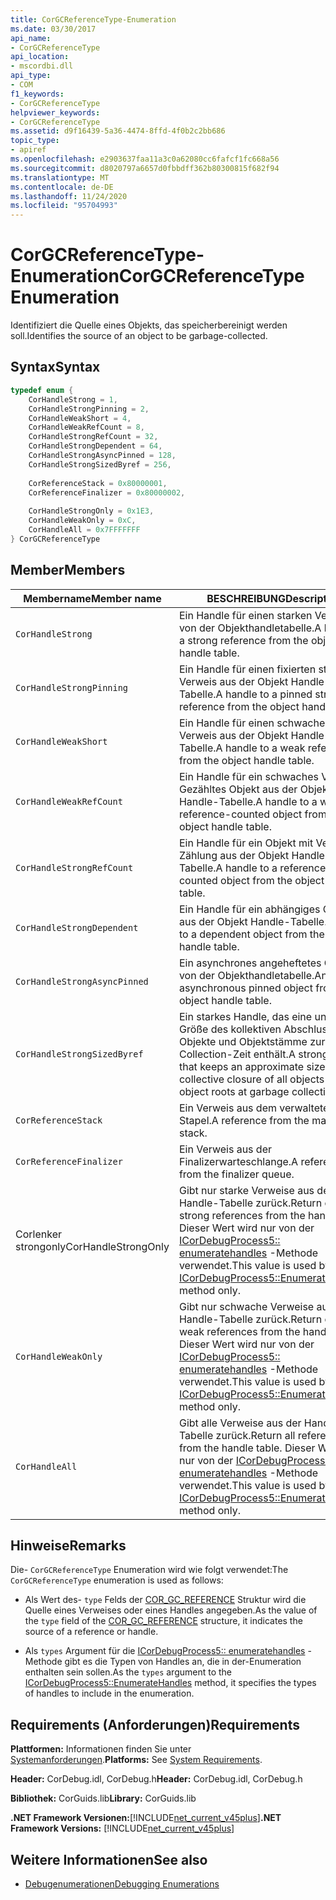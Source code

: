 ```yaml
---
title: CorGCReferenceType-Enumeration
ms.date: 03/30/2017
api_name:
- CorGCReferenceType
api_location:
- mscordbi.dll
api_type:
- COM
f1_keywords:
- CorGCReferenceType
helpviewer_keywords:
- CorGCReferenceType
ms.assetid: d9f16439-5a36-4474-8ffd-4f0b2c2bb686
topic_type:
- apiref
ms.openlocfilehash: e2903637faa11a3c0a62080cc6fafcf1fc668a56
ms.sourcegitcommit: d8020797a6657d0fbbdff362b80300815f682f94
ms.translationtype: MT
ms.contentlocale: de-DE
ms.lasthandoff: 11/24/2020
ms.locfileid: "95704993"
---
```

# <a name="corgcreferencetype-enumeration"></a><span data-ttu-id="3b504-102">CorGCReferenceType-Enumeration</span><span class="sxs-lookup"><span data-stu-id="3b504-102">CorGCReferenceType Enumeration</span></span>

<span data-ttu-id="3b504-103">Identifiziert die Quelle eines Objekts, das speicherbereinigt werden soll.</span><span class="sxs-lookup"><span data-stu-id="3b504-103">Identifies the source of an object to be garbage-collected.</span></span>  
  
## <a name="syntax"></a><span data-ttu-id="3b504-104">Syntax</span><span class="sxs-lookup"><span data-stu-id="3b504-104">Syntax</span></span>  
  
```cpp  
typedef enum {  
    CorHandleStrong = 1,  
    CorHandleStrongPinning = 2,  
    CorHandleWeakShort = 4,  
    CorHandleWeakRefCount = 8,  
    CorHandleStrongRefCount = 32,  
    CorHandleStrongDependent = 64,  
    CorHandleStrongAsyncPinned = 128,  
    CorHandleStrongSizedByref = 256,  
  
    CorReferenceStack = 0x80000001,  
    CorReferenceFinalizer = 0x80000002,  
  
    CorHandleStrongOnly = 0x1E3,  
    CorHandleWeakOnly = 0xC,  
    CorHandleAll = 0x7FFFFFFF  
} CorGCReferenceType  
```  
  
## <a name="members"></a><span data-ttu-id="3b504-105">Member</span><span class="sxs-lookup"><span data-stu-id="3b504-105">Members</span></span>  
  
|<span data-ttu-id="3b504-106">Membername</span><span class="sxs-lookup"><span data-stu-id="3b504-106">Member name</span></span>|<span data-ttu-id="3b504-107">BESCHREIBUNG</span><span class="sxs-lookup"><span data-stu-id="3b504-107">Description</span></span>|  
|-----------------|-----------------|  
|`CorHandleStrong`|<span data-ttu-id="3b504-108">Ein Handle für einen starken Verweis von der Objekthandletabelle.</span><span class="sxs-lookup"><span data-stu-id="3b504-108">A handle to a strong reference from the object handle table.</span></span>|  
|`CorHandleStrongPinning`|<span data-ttu-id="3b504-109">Ein Handle für einen fixierten starken Verweis aus der Objekt Handle-Tabelle.</span><span class="sxs-lookup"><span data-stu-id="3b504-109">A handle to a pinned strong reference from the object handle table.</span></span>|  
|`CorHandleWeakShort`|<span data-ttu-id="3b504-110">Ein Handle für einen schwachen Verweis aus der Objekt Handle-Tabelle.</span><span class="sxs-lookup"><span data-stu-id="3b504-110">A handle to a weak reference from the object handle table.</span></span>|  
|`CorHandleWeakRefCount`|<span data-ttu-id="3b504-111">Ein Handle für ein schwaches Verweis Gezähltes Objekt aus der Objekt Handle-Tabelle.</span><span class="sxs-lookup"><span data-stu-id="3b504-111">A handle to a weak reference-counted object from the object handle table.</span></span>|  
|`CorHandleStrongRefCount`|<span data-ttu-id="3b504-112">Ein Handle für ein Objekt mit Verweis Zählung aus der Objekt Handle-Tabelle.</span><span class="sxs-lookup"><span data-stu-id="3b504-112">A handle to a reference-counted object from the object handle table.</span></span>|  
|`CorHandleStrongDependent`|<span data-ttu-id="3b504-113">Ein Handle für ein abhängiges Objekt aus der Objekt Handle-Tabelle.</span><span class="sxs-lookup"><span data-stu-id="3b504-113">A handle to a dependent object from the object handle table.</span></span>|  
|`CorHandleStrongAsyncPinned`|<span data-ttu-id="3b504-114">Ein asynchrones angeheftetes Objekt von der Objekthandletabelle.</span><span class="sxs-lookup"><span data-stu-id="3b504-114">An asynchronous pinned object from the object handle table.</span></span>|  
|`CorHandleStrongSizedByref`|<span data-ttu-id="3b504-115">Ein starkes Handle, das eine ungefähre Größe des kollektiven Abschlusses aller Objekte und Objektstämme zur Garbage Collection-Zeit enthält.</span><span class="sxs-lookup"><span data-stu-id="3b504-115">A strong handle that keeps an approximate size of the collective closure of all objects and object roots at garbage collection time.</span></span>|  
|`CorReferenceStack`|<span data-ttu-id="3b504-116">Ein Verweis aus dem verwalteten Stapel.</span><span class="sxs-lookup"><span data-stu-id="3b504-116">A reference from the managed stack.</span></span>|  
|`CorReferenceFinalizer`|<span data-ttu-id="3b504-117">Ein Verweis aus der Finalizerwarteschlange.</span><span class="sxs-lookup"><span data-stu-id="3b504-117">A reference from the finalizer queue.</span></span>|  
|<span data-ttu-id="3b504-118">Corlenker strongonly</span><span class="sxs-lookup"><span data-stu-id="3b504-118">CorHandleStrongOnly</span></span>|<span data-ttu-id="3b504-119">Gibt nur starke Verweise aus der Handle-Tabelle zurück.</span><span class="sxs-lookup"><span data-stu-id="3b504-119">Return only strong references from the handle table.</span></span> <span data-ttu-id="3b504-120">Dieser Wert wird nur von der [ICorDebugProcess5:: enumeratehandles](icordebugprocess5-enumeratehandles-method.md) -Methode verwendet.</span><span class="sxs-lookup"><span data-stu-id="3b504-120">This value is used by the [ICorDebugProcess5::EnumerateHandles](icordebugprocess5-enumeratehandles-method.md) method only.</span></span>|  
|`CorHandleWeakOnly`|<span data-ttu-id="3b504-121">Gibt nur schwache Verweise aus der Handle-Tabelle zurück.</span><span class="sxs-lookup"><span data-stu-id="3b504-121">Return only weak references from the handle table.</span></span> <span data-ttu-id="3b504-122">Dieser Wert wird nur von der [ICorDebugProcess5:: enumeratehandles](icordebugprocess5-enumeratehandles-method.md) -Methode verwendet.</span><span class="sxs-lookup"><span data-stu-id="3b504-122">This value is used by the [ICorDebugProcess5::EnumerateHandles](icordebugprocess5-enumeratehandles-method.md) method only.</span></span>|  
|`CorHandleAll`|<span data-ttu-id="3b504-123">Gibt alle Verweise aus der Handle-Tabelle zurück.</span><span class="sxs-lookup"><span data-stu-id="3b504-123">Return all references from the handle table.</span></span> <span data-ttu-id="3b504-124">Dieser Wert wird nur von der [ICorDebugProcess5:: enumeratehandles](icordebugprocess5-enumeratehandles-method.md) -Methode verwendet.</span><span class="sxs-lookup"><span data-stu-id="3b504-124">This value is used by the [ICorDebugProcess5::EnumerateHandles](icordebugprocess5-enumeratehandles-method.md) method only.</span></span>|  
  
## <a name="remarks"></a><span data-ttu-id="3b504-125">Hinweise</span><span class="sxs-lookup"><span data-stu-id="3b504-125">Remarks</span></span>  

 <span data-ttu-id="3b504-126">Die- `CorGCReferenceType` Enumeration wird wie folgt verwendet:</span><span class="sxs-lookup"><span data-stu-id="3b504-126">The `CorGCReferenceType` enumeration is used as follows:</span></span>  
  
- <span data-ttu-id="3b504-127">Als Wert des- `type` Felds der [COR_GC_REFERENCE](cor-gc-reference-structure.md) Struktur wird die Quelle eines Verweises oder eines Handles angegeben.</span><span class="sxs-lookup"><span data-stu-id="3b504-127">As the value of the `type` field of the [COR_GC_REFERENCE](cor-gc-reference-structure.md) structure, it indicates the source of a reference or handle.</span></span>  
  
- <span data-ttu-id="3b504-128">Als `types` Argument für die [ICorDebugProcess5:: enumeratehandles](icordebugprocess5-enumeratehandles-method.md) -Methode gibt es die Typen von Handles an, die in der-Enumeration enthalten sein sollen.</span><span class="sxs-lookup"><span data-stu-id="3b504-128">As the `types` argument to the [ICorDebugProcess5::EnumerateHandles](icordebugprocess5-enumeratehandles-method.md) method, it specifies the types of handles to include in the enumeration.</span></span>  
  
## <a name="requirements"></a><span data-ttu-id="3b504-129">Requirements (Anforderungen)</span><span class="sxs-lookup"><span data-stu-id="3b504-129">Requirements</span></span>  

 <span data-ttu-id="3b504-130">**Plattformen:** Informationen finden Sie unter [Systemanforderungen](../../get-started/system-requirements.md).</span><span class="sxs-lookup"><span data-stu-id="3b504-130">**Platforms:** See [System Requirements](../../get-started/system-requirements.md).</span></span>  
  
 <span data-ttu-id="3b504-131">**Header:** CorDebug.idl, CorDebug.h</span><span class="sxs-lookup"><span data-stu-id="3b504-131">**Header:** CorDebug.idl, CorDebug.h</span></span>  
  
 <span data-ttu-id="3b504-132">**Bibliothek:** CorGuids.lib</span><span class="sxs-lookup"><span data-stu-id="3b504-132">**Library:** CorGuids.lib</span></span>  
  
 <span data-ttu-id="3b504-133">**.NET Framework Versionen:**[!INCLUDE[net_current_v45plus](../../../../includes/net-current-v45plus-md.md)]</span><span class="sxs-lookup"><span data-stu-id="3b504-133">**.NET Framework Versions:** [!INCLUDE[net_current_v45plus](../../../../includes/net-current-v45plus-md.md)]</span></span>  
  
## <a name="see-also"></a><span data-ttu-id="3b504-134">Weitere Informationen</span><span class="sxs-lookup"><span data-stu-id="3b504-134">See also</span></span>

- [<span data-ttu-id="3b504-135">Debugenumerationen</span><span class="sxs-lookup"><span data-stu-id="3b504-135">Debugging Enumerations</span></span>](debugging-enumerations.md)
